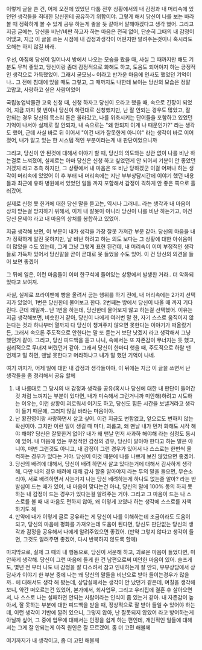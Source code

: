 이렇게 글을 쓴 건, 어제 오전에 있었던 다툼 전후 상황에서의 내 감정과 내 머리속에 있던던 생각들을 최대한 당신한테 공유하기 위함이야. 그렇게 해서 당신이 나를 보는 바라볼 때 정확하게 볼 수 있게 공유 하는게 좋을 듯 같아서 말해야겠다고 생각 했어.
그리고 지금 글에는, 당신을 비난/비판 하고자 하는 마음은 전혀 없어, 단순히 그때의 내 감정이 어땠고, 지금 이 글을 쓰는 시점에 내 감정과생각이 어떤지만 알려주는것이니 혹시라도 오해는 하지 않길 바래.

우선, 아침에 당신이 일어나서 방에서 나오는 모습을 봤을 때, 사실 그 때까지만 해도 기분도 무척 좋았고, 당신이랑 좀더 감정적으로 화해도 하고, 도움도 되어야지 하는 긍정적인 생각으로 가득했었어.
그래서 굳모닝~ 이라고 반가운 마음에 인사도 했었던 기억이나.. 그 전에 침대에 있을 때도 그렇고, 그 때까지도 나한테 보이는 당신의 모습은 정말 고맙고, 사랑하고 싶은 사람이었어

국립농업박물관 교육 신청 때, 신청 하자고 당신이 오라고 했을 때, 속으로 긴장이 되었어, 지금 까지 몇 번이나 당신이 하란대로 신청했지만, 난 잘 안되는 경우도 많았고, 잘 안되는 경우 당신의 목소리 톤은 올라갔고, 나를 위축시키는 단어들을 포함하고 있었던 기억이 나서야
실제로 잘 안되자, 내 속으로는 "왜 안되지 이게 나 때문인가?" 라는 생각도 했어, 근데 사실 바로 뒤 이어서 "이건 내가 잘못한게 아니야" 라는 생각이 바로 이어졌어, 내가 알고 있는 한 시스템 적인 부분이라는게 내 판단이었으니까

그리고, 당신이 안 된것에 대해서 이야기 할 때, 당신의 의도와는 상관 없이 나를 비난 하는걸로 느껴졌어, 실제로는 아마 당신은 신청 하고 싶었던게 안 되어서 기분이 안 좋았던거겠지 라고 추측 하지만, 그 상황에서 내 마음은 또 비난 당하겠군 이걸 어쩌나 하는 생각이 머리속에 있었어
이 후 부터 내 머리속에는 지난 부부상담시간에 이야기 했던 내용들과 최근에 유하 병원에서 있었던 일들 까지 포함해서 감정이 격하게 안 좋은 쪽으로 흘러갔어.

실제로 신청 못 한거에 대한 당신 말을 듣고는, 역시나 그러네.. 라는 생각과 내 마음이 상처 받는걸 방지하기 위해서, 이게 내 잘못이 아니라 당신이 나를 비난 하는거고, 이건 당신 문제야 라고 내 마음의 상처를 봉합하고 있었어.

지금 생각해 보면, 이 부분이 내가 생각을 가장 잘못 가져간 부분 같아. 당신의 마음을 내가 정확하게 알진 못하지만, 날 비난 하려고 하는 의도 보다는 그 상황에 대한 아쉬움이 더 많았을 수도 있는데, 그게 그냥 그렇게 표현 된건데, 내 머리속이 이미 부정적인 생각들로 가득차 있어서
당신말을 곧이 곧대로 못 들었을 수도 있어. 이 건 당신의 의견을 들어 보면 좋겠어

그 뒤에 일은, 이런 마음들이 이미 한구석에 들어있는 상황에서 발생한 거라.. 더 악화되었다고 보여져.

사실, 실제로 프라이팬에 빵을 올려서 굽는 행위를 하기 전에, 내 머리속에는 2가지 선택지가 있었어, 1번은 당신한테 물어보고 한다. 2번째는 방에서 당신이 나올 때 까지 기다린다. 근데 왜일까.. 난 1번을 하는데, 당신한테 물어보지 않고 하는걸 선택했어.
이유는 지금 생각해보면, 비슷한거 같아, 당신이 나에게 여러번 말 한, 자기 스스로 움직이지 않는다는 것과 하나부터 열까지 다 당신이 챙겨주지 않으면 못한다는 이야기가 떠올랐거든, 그래서 속으론 주도적으로 안한다는 말 또 듣는거 보단 낫겠지 라고 생각해서 그냥 했던거 같아.
그리고, 당신 피드백을 듣고 나니, 속에서는 또 자존감이 무너지는 듯 했고, 심리적으로 무너져 버렸던거 같아. 그래서 당신이 한마디 햇을 때, 주도적으로 하랄 땐 언제고 멀 하면, 맨날 못한다고 머라하냐고 내가 말 했던 기억이 나네.

여기 까지가, 어제 일에 대한 내 감정과 생각들이야, 이 뒤에는 지금 이 글을 쓰면서 난 생각들을 좀 정리해서 공유 할께

1) 내 나름대로 그 당시의 내 감정과 생각을 공유(혹시나 당신에 대한 내 판단이 들어간 것 처럼 느껴지는 부분이 있다면, 내가 미숙해서 그런거니까 미안해)하려고 시도하는 이유는, 이런 상황이 괴로워서 이기도 하고, 당신도 힘든 시간을 보낼거라고 생각이 들기 때문에, 그러지 않길 바라는 마음이야.
2) 난 황진영이랑 사랑하면서 살고 싶어. 이건 지금도 변함없고, 앞으로도 변하지 않는 확신이야. 그치만 이런 일이 생길 때 마다, 괴롭고, 왜 맨날 내가 먼저 화해도 시작 해야 해야? 당신은 잘못한거 없어? 내가 왜 맨날 먼저 사과하 해야해 라는 심정도 동시에 있어. 
   내 마음에 있는 부정적인 감정의 경우, 당신이 알아야 한다고 하는 말은 아니야, 매번 그런것도 아니고, 내 감정이 그런 경우가 있어서 나 스스로는 한번씩 울컥하는 경우가 있다는 거야. 당신이 이것 때문에 나를 나쁘게 보진 않았으면 좋겠어.
3) 당신의 배려에 대해서, 당신이 배려 하면서 살고 있다는거에 대해서 감사하게 생각해, 다만 나의 경우 배려에 대해 감사 할줄 알아야지 라는 투의 말을 들으면, 무슨소리야, 서로 배려하면서 사는거지 나는 당신 배려하는게 하나도 없는줄 알아? 라는 반발심이 드는 때가 있어, 내 마음이 맞다는건 아냐, 
   당신의 말에 100% 동의 하지 못하는 내 감정이 드는 경우가 있다는걸 알려주는 거야. 그리고 그 마음이 드는 나 스스로를 볼 때 내 마음도 편하지 않아, 왜 이렇게 꼬였나 하는 생각에 스스로를 자책하기도 해
3) 만약에 내가 이렇게 글로 공유하는 게 당신이 나를 이해하는데 조금이라도 도움이 되고, 당신의 마음에 평화를 가져오는데 도움이 된다면, 당신도 판단없는 당신의 생각과 감정을 공유해서 나에게 알려주었으면 좋겠어. (만약 그렇지 않다고 생각이 들면, 그것도 알려주면 좋겠어, 다시 반복하지 않도록 할께)

마지막으로, 실제 그 때의 내 행동으로, 당신이 서운해 하고, 괴로운 마음이 들었다면, 미안하게 생각해. 당신이 그런 마음에 들게 한 건 남편으로써 미안한 마음이 있어. 슬프게도, 몇년 전 부터 나도 내 감정을 잘 다스려서 참고 인내하는게 잘 안되, 부부상담에서
상담사가 이야기 한 부분 중에 나는 왜 당신의 말들을 비난으로 받아 들이는경우가 많을까.. 에 대해서도 생각 해 봤는데, 상담실에서는 생각이 안 났던거 같은데, 며칠을 생각해 보니, 약간 떠오르는건 있었어, 본가에서, 회사업무, 그리고 우리집에 결혼 후 살아오면서, 나 스스로 나는 실패하면 안되는 사람이라는 인식이 좀 있는거 같아.
내 자존감이 높아서, 잘 못하는 부분에 대한 피드백을 받을 때, 정상적으로 잘 받아 들일 수 있어야 하는데, 이런 생각이 기반에 깔려 있으니, 그렇지 않아, 난 잘못되지 않았어 라고 방어하는게 아닐까 싶어, 그 중에 업무에 대해서는 인정을 쉽게 하는 편인데, 개인적인 일들에 대해서는 그게 잘 안되는게 아직 원인은 잘 모르겠어. 좀 더 고민 해볼께

여기까지가 내 생각이고, 좀 더 고민 해볼께
